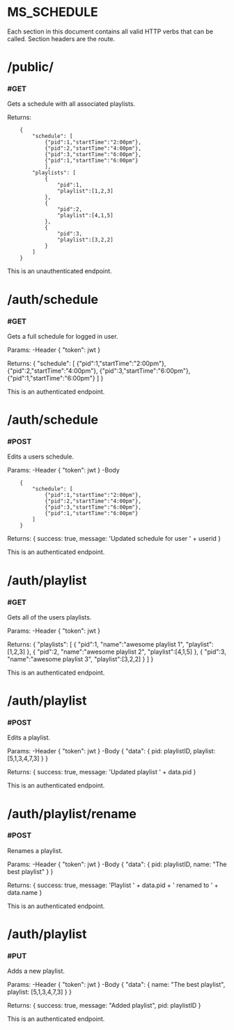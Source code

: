 # MS_SCHEDULE

Each section in this document contains all valid HTTP verbs that can
be called.  Section headers are the route.

# /public/

### #GET
Gets a schedule with all associated playlists.

        
Returns: 

        {
            "schedule": [
                {"pid":1,"startTime":"2:00pm"},
                {"pid":2,"startTime":"4:00pm"},
                {"pid":3,"startTime":"6:00pm"},
                {"pid":1,"startTime":"6:00pm"}
                ],
            "playlists": [
                {
                    "pid":1,
                    "playlist":[1,2,3]
                },
                {
                    "pid":2,
                    "playlist":[4,1,5]
                },
                {
                    "pid":3,
                    "playlist":[3,2,2]
                }
            ]
        }

This is an unauthenticated endpoint.

# /auth/schedule

### #GET
Gets a full schedule for logged in user.

Params:
-Header
        {
            "token": jwt
        }
        
Returns:
        {
            "schedule": [
                {"pid":1,"startTime":"2:00pm"},
                {"pid":2,"startTime":"4:00pm"},
                {"pid":3,"startTime":"6:00pm"},
                {"pid":1,"startTime":"6:00pm"}
            ]
        }

This is an authenticated endpoint.

# /auth/schedule

### #POST
Edits a users schedule.

Params:
-Header
        {
            "token": jwt
        }
-Body

        {
            "schedule": [
                {"pid":1,"startTime":"2:00pm"},
                {"pid":2,"startTime":"4:00pm"},
                {"pid":3,"startTime":"6:00pm"},
                {"pid":1,"startTime":"6:00pm"}
            ] 
        }
        
Returns:
        {
            success: true,
            message: 'Updated schedule for user ' + userid
        }

This is an authenticated endpoint.

# /auth/playlist

### #GET
Gets all of the users playlists.

Params:
-Header
        {
            "token": jwt
        }
        
Returns:
        {
            "playlists": [
                {
                    "pid":1,
                    "name":"awesome playlist 1",
                    "playlist":[1,2,3]
                },
                {
                    "pid":2,
                    "name":"awesome playlist 2",
                    "playlist":[4,1,5]
                },
                {
                    "pid":3,
                    "name":"awesome playlist 3",
                    "playlist":[3,2,2]
                }
            ]
        }

This is an authenticated endpoint.

# /auth/playlist

### #POST
Edits a playlist.

Params:
-Header
        {
            "token": jwt
        }
-Body
        {
            "data": {
                pid: playlistID,
                playlist: [5,1,3,4,7,3]
            }
        }
        
Returns:
        {
            success: true,
            message: 'Updated playlist ' + data.pid
        }

This is an authenticated endpoint.

# /auth/playlist/rename

### #POST
Renames a playlist.

Params:
-Header
        {
            "token": jwt
        }
-Body
        {
            "data": {
                pid: playlistID,
                name: "The best playlist"
            }
        }
        
Returns:
        {
            success: true,
            message: 'Playlist ' + data.pid + ' renamed to ' + data.name
        }

This is an authenticated endpoint.

# /auth/playlist

### #PUT
Adds a new playlist.

Params:
-Header
        {
            "token": jwt
        }
-Body
        {
            "data": {
                name: "The best playlist",
                playlist: [5,1,3,4,7,3]
            }
        }
        
Returns:
        {
            success: true,
            message: "Added playlist",
            pid: playlistID
        }

This is an authenticated endpoint.